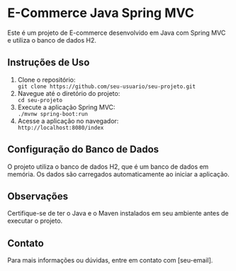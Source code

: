 <!DOCTYPE html>
<html>
<head>
  <meta charset="UTF-8">
</head>
<body>
<h1>E-Commerce Java Spring MVC</h1>

  <p>Este é um projeto de E-commerce desenvolvido em Java com Spring MVC e utiliza o banco de dados H2.</p>

  <h2>Instruções de Uso</h2>

  <ol>
        <li>Clone o repositório:</li>
        <code>git clone https://github.com/seu-usuario/seu-projeto.git</code>
    <li>Navegue até o diretório do projeto:</li>
        <code>cd seu-projeto</code>
        <li>Execute a aplicação Spring MVC:</li>
        <code>./mvnw spring-boot:run</code>
        <li>Acesse a aplicação no navegador:</li>
        <code>http://localhost:8080/index</code>
    </ol>
    <h2>Configuração do Banco de Dados</h2>
    <p>O projeto utiliza o banco de dados H2, que é um banco de dados em memória. Os dados são carregados automaticamente
        ao iniciar a aplicação.</p>
    <h2>Observações</h2>
    <p>Certifique-se de ter o Java e o Maven instalados em seu ambiente antes de executar o projeto.</p>
    <h2>Contato</h2>
    <p>Para mais informações ou dúvidas, entre em contato com [seu-email].</p>

</body>
</html>




